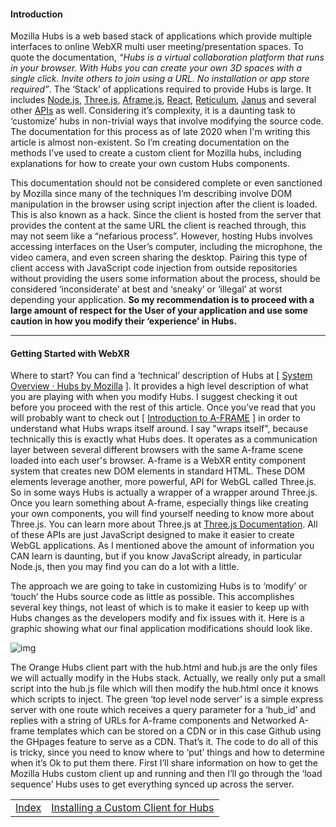 #### **Introduction**

Mozilla Hubs is a web based stack of applications which provide multiple interfaces to online WebXR multi user meeting/presentation spaces.  To quote the documentation, *“Hubs is a virtual collaboration platform that runs in your browser. With Hubs you can create your own 3D spaces with a single click. Invite others to join using a URL. No installation or app store required”*.  The ‘Stack’ of applications required to provide Hubs is large.  It includes [Node.js](https://nodejs.org/en/), [Three.js](https://threejs.org/), [Aframe.js](https://aframe.io/), [React](https://reactjs.org/), [Reticulum](https://github.com/mozilla/reticulum), [Janus](https://janus.conf.meetecho.com/) and several other [APIs](https://hubs.mozilla.com/docs/system-overview.html) as well.  Considering it’s complexity, it is a daunting task to ‘customize’ hubs in non-trivial ways that involve modifying the source code. The documentation for this process as of late 2020 when I'm writing this article is almost non-existent. So I’m creating documentation on the methods I’ve used to create a custom client for Mozilla hubs, including explanations for how to create your own custom Hubs components.

This documentation should not be considered complete or even sanctioned by Mozilla since many of the techniques I’m describing involve DOM manipulation in the browser using script injection after the client is loaded.  This is also known as a hack.  Since the client is hosted from the server that provides the content at the same URL the client is reached through, this may not seem like a “nefarious process”.  However, hosting Hubs involves accessing interfaces on the User’s computer, including the microphone, the video camera, and even screen sharing the desktop.  Pairing this type of client access with JavaScript code injection from outside repositories without providing the users some information about the process, should be considered ‘inconsiderate’ at best and ‘sneaky’ or ‘illegal’ at worst depending your application. **So my recommendation is to proceed with a large amount of respect for the User of your application and use some caution in how you modify their ‘experience’ in Hubs.**

------



#### **Getting Started with WebXR**

Where to start?  You can find a ‘technical’ description of Hubs at [ [System Overview · Hubs by Mozilla](https://hubs.mozilla.com/docs/system-overview.html) ]. It provides a high level description of what you are playing with when you modify Hubs. I suggest checking it out before you proceed with the rest of this article.  Once you’ve read that you will probably want to check out [ [Introduction to A-FRAME](https://aframe.io/docs/1.0.0/introduction/) ] in order to understand what Hubs wraps itself around.  I say "wraps itself", because technically this is exactly what Hubs does. It operates as a communication layer between several different browsers with the same A-frame scene loaded into each user's browser.  A-frame is a WebXR entity component system that creates new DOM elements in standard HTML.  These DOM elements leverage another, more powerful, API for WebGL called Three.js.  So in some ways Hubs is actually a wrapper of a wrapper around Three.js.  Once you learn something about A-frame, especially things like creating your own components, you will find yourself needing to know more about Three.js.  You can learn more about Three.js at [Three.js Documentation](https://threejs.org/docs/index.html#manual/en/introduction/Creating-a-scene).  All of these APIs are just JavaScript designed to make it easier to create WebGL applications.  As I mentioned above the amount of information you CAN learn is daunting, but if you know JavaScript already, in particular Node.js, then you may find you can do a lot with a little.

The approach we are going to take in customizing Hubs is to ‘modify’ or ‘touch’ the Hubs source code as little as possible.  This accomplishes several key things, not least of which is to make it easier to keep up with Hubs changes as the developers modify and fix issues with it.  Here is a graphic showing what our final application modifications should look like.

<img src="https://lh3.googleusercontent.com/dp0ylGgGW-a-i5GGOz4GRpMMbqGaoUbvHc20Ly1WGPtJhsG4nFPnlgAtvLOyef0hSCyGqkoQeAmD2zkWHY2Kse7ntbh6QGbuAekD8F_ND_uALo_zcd4Q2ZO-2Px4a8m80pQ7Y3a4" alt="img"  />

The Orange Hubs client part with the hub.html and hub.js are the only files we will actually modify in the Hubs stack.  Actually, we really only put a small script into the hub.js file which will then modify the hub.html once it knows which scripts to inject.  The green ‘top level node server’ is a simple express server with one route which receives a query parameter for a ‘hub_id’ and replies with a string of URLs for A-frame components and Networked A-frame templates which can be stored on a CDN or in this case Github using the GHpages feature to serve as a CDN.  That’s it.  The code to do all of this is tricky, since you need to know where to ‘put’ things and how to determine when it’s Ok to put them there.  First I’ll share information on how to get the Mozilla Hubs custom client up and running and then I’ll go through the ‘load sequence’ Hubs uses to get everything synced up across the server.

|                                  |                                                              |
| :------------------------------- | -----------------------------------------------------------: |
| [Index](CustomizinghubsTitle.md) | [Installing a Custom Client for Hubs](installingthecustomclient.md) |

